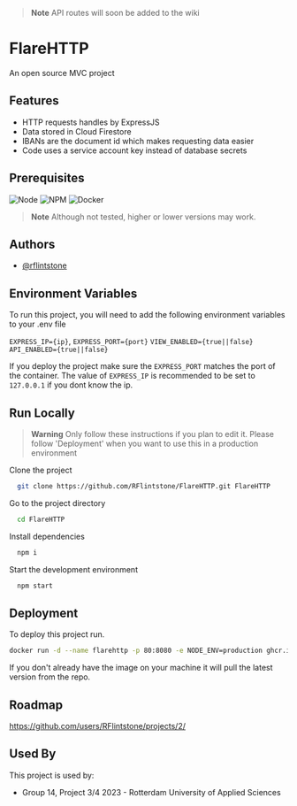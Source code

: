 > **Note**
> API routes will soon be added to the wiki

# FlareHTTP

An open source MVC project 

## Features

- HTTP requests handles by ExpressJS
- Data stored in Cloud Firestore
- IBANs are the document id which makes requesting data easier
- Code uses a service account key instead of database secrets


## Prerequisites

![Node](https://badgen.net/badge/Node/v18.15.0/green?icon=npm)
![NPM](https://badgen.net/badge/Npm/v9.6.1/green?icon=npm)
![Docker](https://badgen.net/badge/Docker/v20.10.23/cyan?icon=docker)

> **Note**
> Although not tested, higher or lower versions may work.
## Authors

- [@rflintstone](https://www.github.com/rflintstone)


## Environment Variables

To run this project, you will need to add the following environment variables to your .env file

`EXPRESS_IP={ip}`,
`EXPRESS_PORT={port}`
`VIEW_ENABLED={true||false}`
`API_ENABLED={true||false}`

If you deploy the project make sure the `EXPRESS_PORT` matches the port of the container. The value of `EXPRESS_IP` is recommended to be set to `127.0.0.1` if you dont know the ip.
## Run Locally
> **Warning**
> Only follow these instructions if you plan to edit it. Please follow 'Deployment' when you want to use this in a production environment

Clone the project

```bash
  git clone https://github.com/RFlintstone/FlareHTTP.git FlareHTTP
```

Go to the project directory

```bash
  cd FlareHTTP
```

Install dependencies

```bash
  npm i
```

Start the development environment

```bash
  npm start
```


## Deployment

To deploy this project run.

```bash
docker run -d --name flarehttp -p 80:8080 -e NODE_ENV=production ghcr.io/rflintstone/flarehttp:main
```

If you don't already have the image on your machine it will pull the latest version from the repo.

## Roadmap

https://github.com/users/RFlintstone/projects/2/

## Used By

This project is used by:

- Group 14, Project 3/4 2023 - Rotterdam University of Applied Sciences 
